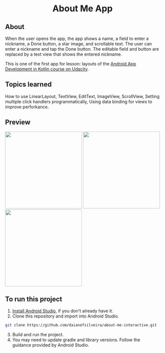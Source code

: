 <h1 align="center"> About Me App </h1>

## About
When the user opens the app, the app shows a name, a field to enter a nickname, a Done button, a star image, and scrollable text.
The user can enter a nickname and tap the Done button. The editable field and button are replaced by a text view that shows the entered nickname.

This is one of the first app for lesson: layouts of the [Android App Development in Kotlin course on Udacity](https://www.udacity.com/course/developing-android-apps-with-kotlin--ud9012).

## Topics learned
How to use LinearLayout, TextView, EditText, ImageView, ScrollView, Setting multiple click handlers programmatically, Using data binding for views to improve perforkance.

## Preview
<div>
<img src="https://user-images.githubusercontent.com/83470427/190482880-324616b1-ca04-40ba-9573-de7388af807a.jpeg" width="250">
<img src="https://user-images.githubusercontent.com/83470427/190482887-11a0336b-0b7f-46f3-bb01-9c1c176bd108.jpeg" width="250">
<img src="https://user-images.githubusercontent.com/83470427/190482889-f3c0169d-b581-43d8-a176-f673a45f46d7.jpeg" width="250">
</div>

## To run this project  
1. [Install Android Studio](https://developer.android.com/studio/install.html), if you don't already have it.  
2. Clone this repository and import into Android Studio.  
```sh 
git clone https://github.com/daianefsilveira/about-me-interactive.git
```  
3. Build and run the project.  
4. You may need to update gradle and library versions. Follow the guidance provided by Android Studio.


